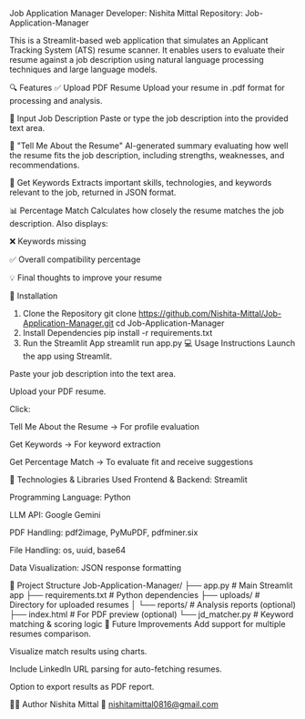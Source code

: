 Job Application Manager
Developer: Nishita Mittal
Repository: Job-Application-Manager

This is a Streamlit-based web application that simulates an Applicant Tracking System (ATS) resume scanner. It enables users to evaluate their resume against a job description using natural language processing techniques and large language models.

🔍 Features
✅ Upload PDF Resume
Upload your resume in .pdf format for processing and analysis.

📝 Input Job Description
Paste or type the job description into the provided text area.

🤖 "Tell Me About the Resume"
AI-generated summary evaluating how well the resume fits the job description, including strengths, weaknesses, and recommendations.

🧠 Get Keywords
Extracts important skills, technologies, and keywords relevant to the job, returned in JSON format.

📊 Percentage Match
Calculates how closely the resume matches the job description. Also displays:

❌ Keywords missing

✅ Overall compatibility percentage

💡 Final thoughts to improve your resume

🚀 Installation
1. Clone the Repository
git clone https://github.com/Nishita-Mittal/Job-Application-Manager.git
cd Job-Application-Manager
2. Install Dependencies
pip install -r requirements.txt
3. Run the Streamlit App
streamlit run app.py
💻 Usage Instructions
Launch the app using Streamlit.

Paste your job description into the text area.

Upload your PDF resume.

Click:

Tell Me About the Resume → For profile evaluation

Get Keywords → For keyword extraction

Get Percentage Match → To evaluate fit and receive suggestions

🧰 Technologies & Libraries Used
Frontend & Backend: Streamlit

Programming Language: Python

LLM API: Google Gemini

PDF Handling: pdf2image, PyMuPDF, pdfminer.six

File Handling: os, uuid, base64

Data Visualization: JSON response formatting

📂 Project Structure
Job-Application-Manager/
├── app.py                   # Main Streamlit app
├── requirements.txt         # Python dependencies
├── uploads/                 # Directory for uploaded resumes
│   └── reports/             # Analysis reports (optional)
├── index.html               # For PDF preview (optional)
└── jd_matcher.py            # Keyword matching & scoring logic
🧠 Future Improvements
Add support for multiple resumes comparison.

Visualize match results using charts.

Include LinkedIn URL parsing for auto-fetching resumes.

Option to export results as PDF report.

🙋‍♀️ Author
Nishita Mittal
📧 nishitamittal0816@gmail.com


